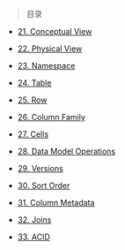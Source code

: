 

> 目录

- [21. Conceptual View]()

- [22. Physical View]()

- [23. Namespace]()

- [24. Table]()

- [25. Row]()

- [26. Column Family]()

- [27. Cells]()

- [28. Data Model Operations]()

- [29. Versions]()

- [30. Sort Order]()

- [31. Column Metadata]()

- [32. Joins]()

- [33. ACID]()